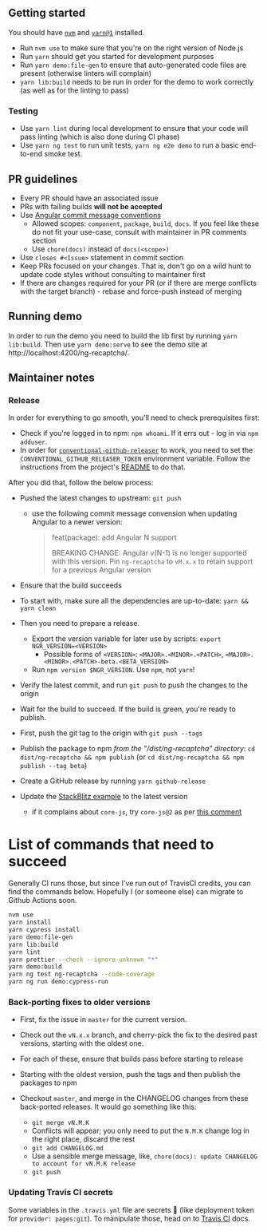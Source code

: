 ## Getting started

You should have [`nvm`](https://github.com/nvm-sh/nvm) and [`yarn@1`](https://classic.yarnpkg.com/lang/en/docs/install/) installed.

- Run `nvm use` to make sure that you're on the right version of Node.js
- Run `yarn` should get you started for development purposes
- Run `yarn demo:file-gen` to ensure that auto-generated code files are present (otherwise linters will complain)
- `yarn lib:build` needs to be run in order for the demo to work correctly (as well as for the linting to pass)

### Testing

- Use `yarn lint` during local development to ensure that your code will pass linting (which is also done during CI phase)
- Use `yarn ng test` to run unit tests, `yarn ng e2e demo` to run a basic end-to-end smoke test.

## PR guidelines

- Every PR should have an associated issue
- PRs with failing builds **will not be accepted**
- Use [Angular commit message conventions](https://gist.github.com/stephenparish/9941e89d80e2bc58a153)
  - Allowed scopes: `component`, `package`, `build`, `docs`. If you feel like these do not fit your use-case, consult with maintainer in PR comments section
  - Use `chore(docs)` instead of `docs(<scope>)`
- Use `closes #<Issue>` statement in commit <Description> section
- Keep PRs focused on your changes. That is, don't go on a wild hunt to update code styles without consulting to maintainer first
- If there are changes required for your PR (or if there are merge conflicts with the target branch) - rebase and force-push instead of merging

## Running demo

In order to run the demo you need to build the lib first by running `yarn lib:build`. Then use `yarn demo:serve` to see the demo site at http://localhost:4200/ng-recaptcha/.

## Maintainer notes

### Release

In order for everything to go smooth, you'll need to check prerequisites first:

- Check if you're logged in to npm: `npm whoami`. If it errs out - log in via `npm adduser`.
- In order for [`conventional-github-releaser`](https://github.com/ckeditor/conventional-github-releaser) to work, you need to set the `CONVENTIONAL_GITHUB_RELEASER_TOKEN` environment variable. Follow the instructions from the project's [README](https://github.com/ckeditor/conventional-github-releaser#setup-token-for-cli) to do that.

After you did that, follow the below process:

- Pushed the latest changes to upstream: `git push`

  - use the following commit message convension when updating Angular to a newer version:
    > feat(package): add Angular N support
    >
    > BREAKING CHANGE:
    > Angular v(N-1) is no longer supported with this version. Pin `ng-recaptcha` to `vM.x.x` to retain support for a previous Angular version

- Ensure that the build succeeds
- To start with, make sure all the dependencies are up-to-date: `yarn && yarn clean`
- Then you need to prepare a release.

  - Export the version variable for later use by scripts: `export NGR_VERSION=<VERSION>`
    - Possible forms of `<VERSION>`: `<MAJOR>.<MINOR>.<PATCH>`, `<MAJOR>.<MINOR>.<PATCH>-beta.<BETA_VERSION>`
  - Run `npm version $NGR_VERSION`. Use `npm`, not `yarn`!

- Verify the latest commit, and run `git push` to push the changes to the origin
- Wait for the build to succeed. If the build is green, you're ready to publish.
- First, push the git tag to the origin with `git push --tags`
- Publish the package to npm _from the "/dist/ng-recaptcha" directory_: `cd dist/ng-recaptcha && npm publish` (or `cd dist/ng-recaptcha && npm publish --tag beta`)
- Create a GitHub release by running `yarn github-release`
- Update the [StackBlitz example](https://stackblitz.com/edit/ng-recaptcha-example) to the latest version
  - if it complains about `core-js`, try `core-js@2` as per [this comment](https://github.com/stackblitz/core/issues/930#issuecomment-482606881)

# List of commands that need to succeed

Generally CI runs those, but since I've run out of TravisCI credits, you can find the commands below. Hopefully I (or someone else) can migrate to Github Actions soon.

```sh
nvm use
yarn install
yarn cypress install
yarn demo:file-gen
yarn lib:build
yarn lint
yarn prettier --check --ignore-unknown "*"
yarn demo:build
yarn ng test ng-recaptcha --code-coverage
yarn ng run demo:cypress-run
```

### Back-porting fixes to older versions

- First, fix the issue in `master` for the current version.
- Check out the `vN.x.x` branch, and cherry-pick the fix to the desired past versions, starting with the oldest one.
- For each of these, ensure that builds pass before starting to release
- Starting with the oldest version, push the tags and then publish the packages to npm
- Checkout `master`, and merge in the CHANGELOG changes from these back-ported releases. It would go something like this:

  - `git merge vN.M.K`
  - Conflicts will appear; you only need to put the `N.M.K` change log in the right place, discard the rest
  - `git add CHANGELOG.md`
  - Use a sensible merge message, like, `chore(docs): update CHANGELOG to account for vN.M.K release`
  - `git push`

### Updating Travis CI secrets

Some variables in the `.travis.yml` file are secrets 🤫 (like deployment token for `provider: pages:git`). To manipulate those, head on to [Travis CI](https://docs.travis-ci.com/user/encryption-keys/) docs.
